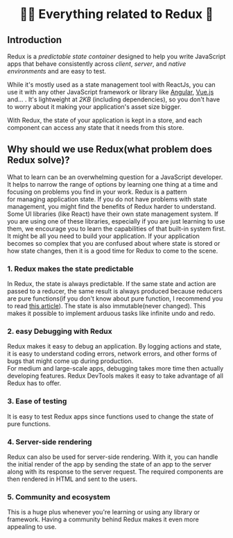 # <div align = center>🐱‍👤 Everything related to Redux 🧲</div>


## Introduction

Redux is a *predictable state container* designed to help you write JavaScript apps that behave consistently across *client*, *server*, and *native environments* and are easy to test.

While it's mostly used as a state management tool with ReactJs, you can use it with any other JavaScript framework or library like [Angular](https://angular.io/), [Vue.js](https://vuejs.org/) and... . It's lightweight at *2KB* (including dependencies), so you don't have to worry about it making your application's asset size bigger.

With Redux, the state of your application is kept in a store, and each component can access any state that it needs from this store.

## Why should we use Redux(what problem does Redux solve)?

What to learn can be an overwhelming question for a JavaScript developer. It helps to narrow the range of options by learning one thing at a time and focusing on problems you find in your work. Redux is a pattern for managing application state. If you do not have problems with state management, you might find the benefits of Redux harder to understand. Some UI libraries (like React) have their own state management system. If you are using one of these libraries, especially if you are just learning to use them, we encourage you to learn the capabilities of that built-in system first. It might be all you need to build your application. If your application becomes so complex that you are confused about where state is stored or how state changes, then it is a good time for Redux to come to the scene.

### 1. Redux makes the state predictable

In Redux, the state is always predictable. If the same state and action are passed to a reducer, the same result is always produced because reducers are pure functions(if you don't know about pure function, I recommend you to read [this article](https://medium.com/technofunnel/working-with-react-pure-components-166ded26ae48)). The state is also immutable(never changed). This makes it possible to implement arduous tasks like infinite undo and redo.

### 2. easy Debugging with Redux

Redux makes it easy to debug an application. By logging actions and state, it is easy to understand coding errors, network errors, and other forms of bugs that might come up during production.\
For medium and large-scale apps, debugging takes more time then actually developing features. Redux DevTools makes it easy to take advantage of all Redux has to offer.

### 3. Ease of testing

It is easy to test Redux apps since functions used to change the state of pure functions.

### 4. Server-side rendering

Redux can also be used for server-side rendering. With it, you can handle the initial render of the app by sending the state of an app to the server along with its response to the server request. The required components are then rendered in HTML and sent to the users.

### 5. Community and ecosystem

This is a huge plus whenever you're learning or using any library or framework. Having a community behind Redux makes it even more appealing to use.

